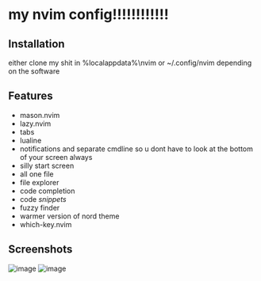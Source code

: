 # my nvim config!!!!!!!!!!!!
## Installation
either clone my shit in %localappdata%\nvim or ~/.config/nvim depending on the software
## Features
* mason.nvim
* lazy.nvim
* tabs
* lualine
* notifications and separate cmdline so u dont have to look at the bottom of your screen always
* silly start screen
* all one file
* file explorer
* code completion
* code *snippets*
* fuzzy finder
* warmer version of nord theme
* which-key.nvim
## Screenshots
![image](https://github.com/tungstengmd/nekovim/assets/118553985/74e2c112-2fb8-4f11-b32a-880314645641)
![image](https://github.com/tungstengmd/nvim-config/assets/118553985/a523b7a4-cb79-4072-99ed-614785bf52a3)
